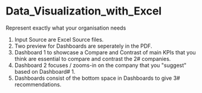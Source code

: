 # Data_Visualization_with_Excel
Represent exactly what your organisation needs

1. Input Source are Excel Source files.
2. Two preview for Dashboards are seperately in the PDF.
3. Dashboard 1 to showcase a Compare and Contrast of main KPIs that you think are essential to compare and contrast the 2# companies.
4. Dashboard 2 focuses / zooms-in on the company that you "suggest" based on Dashboard# 1.
5. Dashboards consist of the bottom space in Dashboards to give 3# recommendations.
